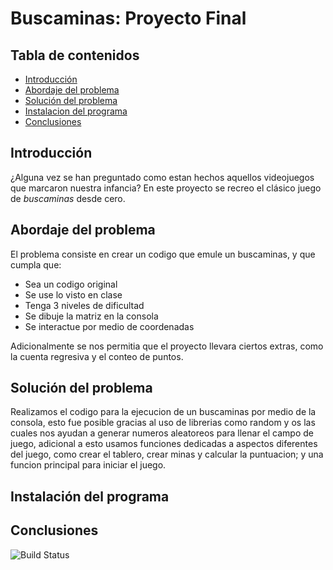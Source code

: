 # Buscaminas: Proyecto Final
## Tabla de contenidos
  - [Introducción](#introducción)
  - [Abordaje del problema](#abordaje-del-problema)
  - [Solución del problema](#solución-del-problema)
  - [Instalacion del programa](#instalación-del-programa)
  - [Conclusiones](#conclusiones)








## Introducción
¿Alguna vez se han preguntado como estan hechos aquellos videojuegos que marcaron nuestra infancia? En este proyecto se recreo el clásico juego de _buscaminas_ desde cero. 

## Abordaje del problema
El problema consiste en crear un codigo que emule un buscaminas, y que cumpla que:
  - Sea un codigo original
  - Se use lo visto en clase
  - Tenga 3 niveles de dificultad
  - Se dibuje la matriz en la consola
  - Se interactue por medio de coordenadas
    
Adicionalmente se nos permitia que el proyecto llevara ciertos extras, como la cuenta regresiva y el conteo de puntos.
## Solución del problema
Realizamos el codigo para la ejecucion de un buscaminas por medio de la consola, esto fue posible gracias al uso de librerias como random y os las cuales nos ayudan a generar numeros aleatoreos para llenar el campo de juego, adicional a esto usamos funciones dedicadas a aspectos diferentes del juego, como crear el tablero, crear minas y calcular la puntuacion; y una funcion principal para iniciar el juego.
## Instalación del programa

## Conclusiones
![Build Status](https://img.shields.io/badge/build-passing-brightgreen)





